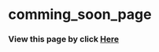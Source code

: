 # comming_soon_page
<h3>View this page by click 
<a href="https://sagar32.github.io/comming_soon_page/" target="_blank">Here</a></h3>

